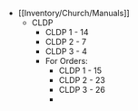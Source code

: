 - [[Inventory/Church/Manuals]]
	- CLDP
		- CLDP 1 - 14
		- CLDP 2 - 7
		- CLDP 3 - 4
		- For Orders:
			- CLDP 1 - 15
			- CLDP 2 - 23
			- CLDP 3 - 26
			-
